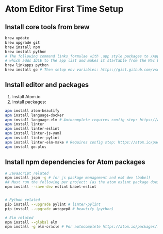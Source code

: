 # Atom Editor First Time Setup
## Install core tools from brew
```bash
brew update
brew upgrade git
brew install npm
brew install python
# The following command links formulae with .app style packages to /Applications
# which adds IDLE to the app list and makes it startable from the Mac OS X GUI
brew linkapps python
brew install go # Then setup env variables: https://gist.github.com/vsouza/77e6b20520d07652ed7d
```

## Install editor and packages
1. Install Atom.io
2. Install packages: 
```bash
apm install atom-beautify
apm install language-docker
apm install language-elm # Autocomplete requires config step: https://atom.io/packages/language-elm
apm install linter
apm install linter-eslint
apm install linter-js-yaml
apm install linter-pylint
apm install linter-elm-make # Requires config step: https://atom.io/packages/linter-elm-make
apm install go-plus
```

## Install npm dependencies for Atom packages
```bash
# Javascript related
npm install jspm -g # for js package management and es6 dev (babel)
## Must run the following per project: (as the atom eslint package doesn't work with global install ??)
npm install --save-dev eslint babel-eslint


# Python related
pip install --upgrade pylint # linter-pylint
pip install --upgrade autopep8 # beautify (python)

# Elm related
npm install --global elm
npm install -g elm-oracle # For autocomplete https://atom.io/packages/language-elm

```
